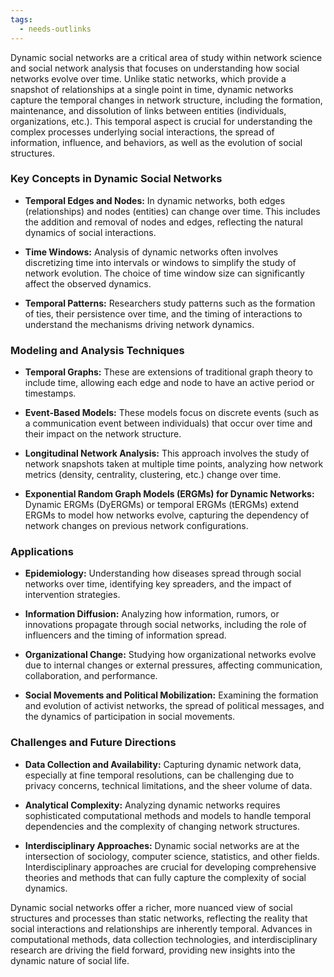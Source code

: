 ```yaml
---
tags:
  - needs-outlinks
---
```


Dynamic social networks are a critical area of study within network science and social network analysis that focuses on understanding how social networks evolve over time. Unlike static networks, which provide a snapshot of relationships at a single point in time, dynamic networks capture the temporal changes in network structure, including the formation, maintenance, and dissolution of links between entities (individuals, organizations, etc.). This temporal aspect is crucial for understanding the complex processes underlying social interactions, the spread of information, influence, and behaviors, as well as the evolution of social structures.

### Key Concepts in Dynamic Social Networks

- **Temporal Edges and Nodes:** In dynamic networks, both edges (relationships) and nodes (entities) can change over time. This includes the addition and removal of nodes and edges, reflecting the natural dynamics of social interactions.

- **Time Windows:** Analysis of dynamic networks often involves discretizing time into intervals or windows to simplify the study of network evolution. The choice of time window size can significantly affect the observed dynamics.

- **Temporal Patterns:** Researchers study patterns such as the formation of ties, their persistence over time, and the timing of interactions to understand the mechanisms driving network dynamics.

### Modeling and Analysis Techniques

- **Temporal Graphs:** These are extensions of traditional graph theory to include time, allowing each edge and node to have an active period or timestamps.

- **Event-Based Models:** These models focus on discrete events (such as a communication event between individuals) that occur over time and their impact on the network structure.

- **Longitudinal Network Analysis:** This approach involves the study of network snapshots taken at multiple time points, analyzing how network metrics (density, centrality, clustering, etc.) change over time.

- **Exponential Random Graph Models (ERGMs) for Dynamic Networks:** Dynamic ERGMs (DyERGMs) or temporal ERGMs (tERGMs) extend ERGMs to model how networks evolve, capturing the dependency of network changes on previous network configurations.

### Applications

- **Epidemiology:** Understanding how diseases spread through social networks over time, identifying key spreaders, and the impact of intervention strategies.

- **Information Diffusion:** Analyzing how information, rumors, or innovations propagate through social networks, including the role of influencers and the timing of information spread.

- **Organizational Change:** Studying how organizational networks evolve due to internal changes or external pressures, affecting communication, collaboration, and performance.

- **Social Movements and Political Mobilization:** Examining the formation and evolution of activist networks, the spread of political messages, and the dynamics of participation in social movements.

### Challenges and Future Directions

- **Data Collection and Availability:** Capturing dynamic network data, especially at fine temporal resolutions, can be challenging due to privacy concerns, technical limitations, and the sheer volume of data.

- **Analytical Complexity:** Analyzing dynamic networks requires sophisticated computational methods and models to handle temporal dependencies and the complexity of changing network structures.

- **Interdisciplinary Approaches:** Dynamic social networks are at the intersection of sociology, computer science, statistics, and other fields. Interdisciplinary approaches are crucial for developing comprehensive theories and methods that can fully capture the complexity of social dynamics.

Dynamic social networks offer a richer, more nuanced view of social structures and processes than static networks, reflecting the reality that social interactions and relationships are inherently temporal. Advances in computational methods, data collection technologies, and interdisciplinary research are driving the field forward, providing new insights into the dynamic nature of social life.